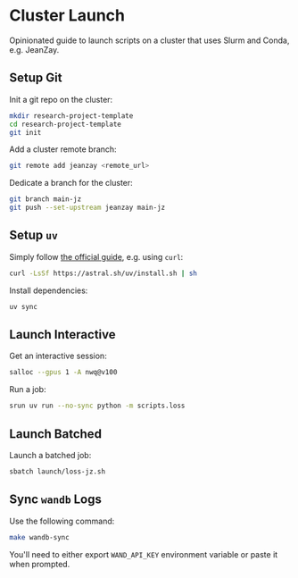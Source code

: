 # Cluster Launch

Opinionated guide to launch scripts on a cluster that uses Slurm and Conda, e.g. JeanZay.

## Setup Git

Init a git repo on the cluster:

```bash
mkdir research-project-template
cd research-project-template
git init
```

Add a cluster remote branch:

```bash
git remote add jeanzay <remote_url>
```

Dedicate a branch for the cluster:

```bash
git branch main-jz
git push --set-upstream jeanzay main-jz
```

## Setup `uv`

Simply follow [the official guide](https://docs.astral.sh/uv/getting-started/installation/#standalone-installer), e.g. using `curl`:

```bash
curl -LsSf https://astral.sh/uv/install.sh | sh
```

Install dependencies:

```bash
uv sync
```

## Launch Interactive

Get an interactive session:

```bash
salloc --gpus 1 -A nwq@v100
```

Run a job:

```bash
srun uv run --no-sync python -m scripts.loss
```

## Launch Batched

Launch a batched job:

```bash
sbatch launch/loss-jz.sh
```

## Sync `wandb` Logs

Use the following command:

```bash
make wandb-sync
```

You'll need to either export `WAND_API_KEY` environment variable or paste it when prompted.
